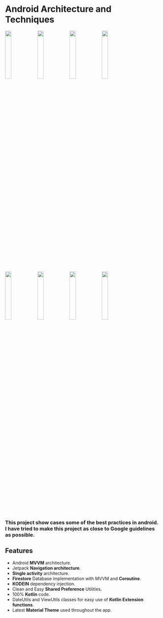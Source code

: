 # Android Architecture and Techniques

<img src="https://github.com/blessedCode07/HotelBookingSystem/blob/master/Screenshot_20200109-221159.png" width="20%" height="20%"> <img src="https://github.com/blessedCode07/HotelBookingSystem/blob/master/Screenshot_20200109-221551.png" width="20%" height="20%">
<img src="https://github.com/blessedCode07/HotelBookingSystem/blob/master/Screenshot_20200109-221759.png" width="20%" height="20%">
<img src="https://github.com/blessedCode07/HotelBookingSystem/blob/master/Screenshot_20200109-221810.png" width="20%" height="20%">
<img src="https://github.com/blessedCode07/HotelBookingSystem/blob/master/Screenshot_20200109-221907.png" width="20%" height="20%">
<img src="https://github.com/blessedCode07/HotelBookingSystem/blob/master/Screenshot_20200109-221915.png" width="20%" height="20%">
<img src="https://github.com/blessedCode07/HotelBookingSystem/blob/master/Screenshot_20200109-221923.png" width="20%" height="20%">
<img src="https://github.com/blessedCode07/HotelBookingSystem/blob/master/Screenshot_20200109-221946.png" width="20%" height="20%">

### This project show cases some of the best practices in android. I have tried to make this project as close to Google guidelines as possible.

## Features
- Android **MVVM** architecture.
- Jetpack **Navigation architecture**.
- **Single activity** architecture.
- **Firestore** Database implementation with MVVM and **Coroutine**.
- **KODEIN** dependency injection.
- Clean and Easy **Shared Preference** Utilities.
- 100% **Kotlin** code.
- DateUtils and ViewUtils classes for easy use of **Kotlin Extension functions**.
- Latest **Material Theme** used throughout the app.
